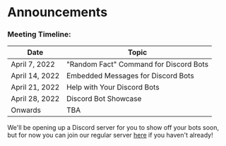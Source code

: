 # Announcements
### Meeting Timeline:
| Date | Topic |
| ------ | ------ |
| April 7, 2022 | "Random Fact" Command for Discord Bots |
| April 14, 2022 | Embedded Messages for Discord Bots |
| April 21, 2022 | Help with Your Discord Bots |
| April 28, 2022 | Discord Bot Showcase |
| Onwards | TBA |

We'll be opening up a Discord server for you to show off your bots soon, but for now you can join our regular
server [here](https://discord.gg/W9qvWmcuRn) if you haven't already!
